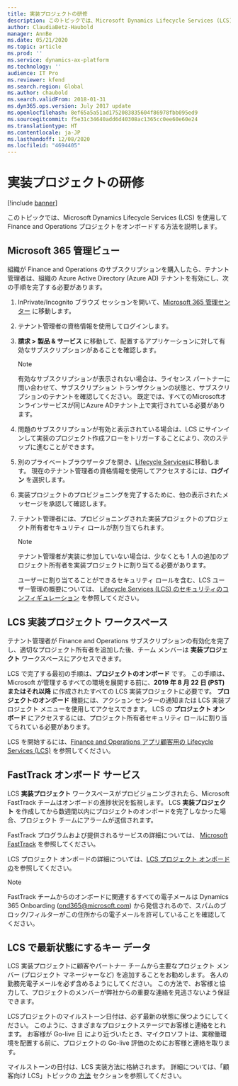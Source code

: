 ```yaml
---
title: 実装プロジェクトの研修
description: このトピックでは、Microsoft Dynamics Lifecycle Services (LCS) を使用してプロジェクトをオンボードする方法を説明します。
author: ClaudiaBetz-Haubold
manager: AnnBe
ms.date: 05/21/2020
ms.topic: article
ms.prod: ''
ms.service: dynamics-ax-platform
ms.technology: ''
audience: IT Pro
ms.reviewer: kfend
ms.search.region: Global
ms.author: chaubold
ms.search.validFrom: 2018-01-31
ms.dyn365.ops.version: July 2017 update
ms.openlocfilehash: 8ef65a5a51ad1752083835604f86978fbb095ed9
ms.sourcegitcommit: f5e31c34640add6d40308ac1365cc0ee60e60e24
ms.translationtype: HT
ms.contentlocale: ja-JP
ms.lasthandoff: 12/08/2020
ms.locfileid: "4694405"
---
```

# <a name="onboard-an-implementation-project"></a>実装プロジェクトの研修

[!include [banner](../includes/banner.md)]

このトピックでは、Microsoft Dynamics Lifecycle Services (LCS) を使用して Finance and Operations プロジェクトをオンボードする方法を説明します。

## <a name="microsoft-365-admin-center"></a>Microsoft 365 管理ビュー

組織が Finance and Operations のサブスクリプションを購入したら、テナント管理者は、組織の Azure Active Directory (Azure AD) テナントを有効にし、次の手順を完了する必要があります。

1. InPrivate/Incognito ブラウズ セッションを開いて、[Microsoft 365 管理センター](https://admin.microsoft.com/) に移動します。
2. テナント管理者の資格情報を使用してログインします。
3. **請求 > 製品 & サービス** に移動して、配置するアプリケーションに対して有効なサブスクリプションがあることを確認します。 
   > [!NOTE]
   > 有効なサブスクリプションが表示されない場合は、ライセンス パートナーに問い合わせて、サブスクリプション トランザクションの状態と、サブスクリプションのテナントを確認してください。 既定では、すべてのMicrosoftオンラインサービスが同じAzure ADテナント上で実行されている必要があります。
4. 問題のサブスクリプションが有効と表示されている場合は、LCS にサインインして実装のプロジェクト作成フローをトリガーすることにより、次のステップに進むことができます。
5. 別のプライベートブラウザータブを開き、[Lifecycle Services](https://lcs.dynamics.com)に移動します。 現在のテナント管理者の資格情報を使用してアクセスするには、**ログイン** を選択します。
6. 実装プロジェクトのプロビジョニングを完了するために、他の表示されたメッセージを承認して確認します。
7. テナント管理者には、プロビジョニングされた実装プロジェクトのプロジェクト所有者セキュリティ ロールが割り当てられます。  
   > [!NOTE]
   > テナント管理者が実装に参加していない場合は、少なくとも 1 人の追加のプロジェクト所有者を実装プロジェクトに割り当てる必要があります。

   ユーザーに割り当てることができるセキュリティ ロールを含む、LCS ユーザー管理の概要については、 [Lifecycle Services (LCS) のセキュリティのコンフィギュレーション](../../dev-itpro/lifecycle-services/configure-lcs-security.md#configuring-project-security) を参照してください。

## <a name="lcs-implementation-project-workspace"></a>LCS 実装プロジェクト ワークスペース

テナント管理者が Finance and Operations サブスクリプションの有効化を完了し、適切なプロジェクト所有者を追加した後、チーム メンバーは **実装プロジェクト** ワークスペースにアクセスできます。

LCS で完了する最初の手順は、**プロジェクトのオンボード** です。 この手順は、Microsoft が管理するすべての環境を展開する前に、**2019 年 8 月 22 日 (PST) またはそれ以降** に作成されたすべての LCS 実装プロジェクトに必要です。 **プロジェクトのオンボード** 機能には、アクション センターの通知または LCS 実装プロジェクト メニューを使用してアクセスできます。 LCS の **プロジェクト オンボード** にアクセスするには、プロジェクト所有者セキュリティ ロールに割り当てられている必要があります。

LCS を開始するには、[Finance and Operations アプリ顧客用の Lifecycle Services (LCS)](../../dev-itpro/lifecycle-services/lcs-works-lcs.md) を参照してください。 

## <a name="fasttrack-onboarding-services"></a>FastTrack オンボード サービス

LCS **実装プロジェクト** ワークスペースがプロビジョニングされたら、Microsoft FastTrack チームはオンボードの進捗状況を監視します。 LCS **実装プロジェクト** を作成してから数週間以内にプロジェクトのオンボードを完了しなかった場合、プロジェクト チームにアラームが送信されます。 

FastTrack プログラムおよび提供されるサービスの詳細については、 [Microsoft FastTrack](../get-started/fasttrack-dynamics-365-overview.md) を参照してください。

LCS プロジェクト オンボードの詳細については、[LCS プロジェクト オンボードの](../../dev-itpro/lifecycle-services/project-onboarding.md)を参照してください。


> [!NOTE]
> FastTrack チームからのオンボードに関連するすべての電子メールは Dynamics 365 Onboarding (<ond365@microsoft.com>) から発信されるので、スパムのブロック/フィルターがこの住所からの電子メールを許可していることを確認してください。


## <a name="key-data-to-keep-current-in-lcs"></a>LCS で最新状態にするキー データ

LCS 実装プロジェクトに顧客やパートナー チームから主要なプロジェクト メンバー (プロジェクト マネージャーなど) を追加することをお勧めします。 各人の勤務先電子メールを必ず含めるようにしてください。 この方法で、お客様と協力して、プロジェクトのメンバーが弊社からの重要な連絡を見逃さないよう保証できます。

LCSプロジェクトのマイルストーン日付は、必ず最新の状態に保つようにしてください。 このように、さまざまなプロジェクトステージでお客様と連絡をとれます。 お客様が Go-live 日 により近づいたとき、マイクロソフトは、実稼働環境を配置する前に、プロジェクトの Go-live 評価のためにお客様と連絡を取ります。

マイルストーンの日付は、LCS 実装方法に格納されます。 詳細については、「顧客向け LCS」トピックの [方法](../../dev-itpro/lifecycle-services/lcs-works-lcs.md#methodologies) セクションを参照してください。
